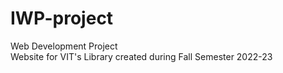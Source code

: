 # IWP-project
Web Development Project  
Website for VIT's Library created during Fall Semester 2022-23  
